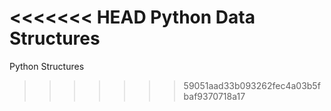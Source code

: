 <<<<<<< HEAD
Python Data Structures
=======
Python Structures
>>>>>>> 59051aad33b093262fec4a03b5fbaf9370718a17
